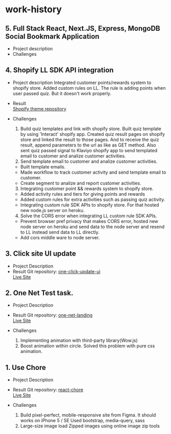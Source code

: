 # work-history
## 5. Full Stack React, Next.JS, Express, MongoDB Social Bookmark Application
  - Project description
  - Challenges
## 4. Shopify LL SDK API integration
  - Project description
    Integrated customer points/rewards system to shopify store. Added custom rules on LL. The rule is adding points when user passed quiz. But it doesn't work properly.
  - Result <br />
    [Shopify theme repository](https://github.com/Cardoso-topdev/advanced-shopify-theme)
    
  - Challenges
    1) Build quiz templates and link with shopify store.
      Built quiz template by using 'Interact' shopify app. Created quiz result pages on shopify store and linked the result to those pages. And to receive the quiz result, append parameters to the url as like as GET method. Also sent quiz passed signal to Klaviyo shopify app to send templated email to customer and analize customer activities.
    2) Send template email to customer and analize customer activities.
      - Built template emails.
      - Made workflow to track customer activity and send template email to customer.  
      - Create segment to analize and report customer activities.
    3) Integrating customer point && rewards system to shopify store.
      - Added activity rules and tiers for giving points and rewards
      - Added custom rules for extra activities such as passing quiz activity.
      - Integrating custom rule SDK APIs to shopify store. For that hosted new node.js server on heroku.
    4) Solve the CORS error when integrating LL custom rule SDK APIs.
      - Prevent browser pref privacy that makes CORS error, hosted new node server on heroku and send data to the node server and resend to LL instead send data to LL directly.
      - Add cors middle ware to node server.
## 3. Click site UI update
  - Project Description
  - Result
    Git repository: [one-click-update-ui](https://github.com/Cardoso-topdev/one-click-update-ui) <br />
    [Live Site](https://oscar-update-click.netlify.app/)
    
## 2. One Net Test task.
  - Project Description
    
  - Result
    Git repository: [one-net-landing](https://github.com/Cardoso-topdev/one-net-landing) <br />
    [Live Site](https://oscar-one-net-test.netlify.app/)
    
  - Challenges
    1) Implementing animation with third-party library(Wow.js)
    2) Boost animation within circle. Solved this problem with pure css animation.

## 1. Use Chore 
  - Project Description
    
  
  - Result
    Git repository: [react-chore](https://github.com/Cardoso-topdev/react-chore) <br/>
    [Live Site](https://usechore.netlify.app/)
   
  - Challenges
    1) Build pixel-perfect, mobile-responsive site from Figma. It should works on <addr>iPhone 5 / SE</addr>
      Used bootstrap, media-query, sass
    2) Large-size image load
      Zipped images using online image zip tools

